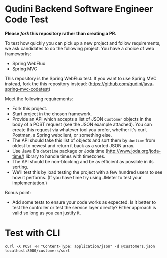 # Qudini Backend Software Engineer Code Test

**Please _fork_ this repository rather than creating a PR.**

To test how quickly you can pick up a new project and follow requirements, we ask
candidates to do the following project. You have a choice of web frameworks:

* Spring WebFlux
* Spring MVC

This repository is the Spring WebFlux test. If you want to use Spring MVC
instead, fork the this repository instead:
(https://github.com/qudini/java-spring-mvc-codetest)


Meet the following requirements:

* Fork this project.
* Start project in the chosen framework.
* Provide an API which accepts a list of JSON `Customer` objects in the body of
  a POST request (see the JSON example attached). You can create this request
  via whatever tool you prefer, whether it's curl, Postman, a Spring webclient,
  or something else.
* The API should take this list of objects and sort them by `duetime` from
  oldest to newest and return it back as a sorted JSON array.
* Use Java 8's `datetime` package or Joda time (http://www.joda.org/joda-time/)
  library to handle times with timezones.
* The API should be non-blocking and be as efficient as possible in its sorting.
* We'll test this by load testing the project with a few hundred users to see
  how it performs. (If you have time try using JMeter to test your
  implementation.)

Bonus point:
* Add some tests to ensure your code works as expected. Is it better to test the
  controller or test the service layer directly? Either approach is valid so
  long as you can justify it.


# Test with CLI


    curl -X POST -H "Content-Type: application/json" -d @customers.json localhost:8080/customers/sort
